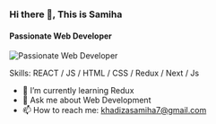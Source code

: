 ### Hi there 👋, This is Samiha
#### Passionate Web Developer
![Passionate Web Developer](https://pbs.twimg.com/profile_images/1792240900644724736/7x3rUgYB_400x400.jpg)


Skills: REACT / JS / HTML / CSS / Redux / Next / Js

- 🌱 I’m currently learning Redux 
- 💬 Ask me about Web Development 
- 📫 How to reach me: khadizasamiha7@gmail.com 
